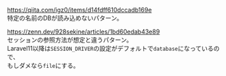 https://qiita.com/igz0/items/d14fdff610dccadb169e  
特定の名前のDBが読み込めないパターン。

https://zenn.dev/928sekine/articles/1bd60edab43e89  
セッションの参照方法が想定と違うパターン。  
Laravel11以降は`SESSION_DRIVER`の設定がデフォルトで`database`になっているので、  
もしダメなら`file`にする。